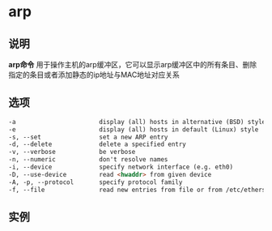 # **arp**

## 说明

**arp命令** 用于操作主机的arp缓冲区，它可以显示arp缓冲区中的所有条目、删除指定的条目或者添加静态的ip地址与MAC地址对应关系

## 选项

```markdown
-a                       display (all) hosts in alternative (BSD) style
-e                       display (all) hosts in default (Linux) style
-s, --set                set a new ARP entry
-d, --delete             delete a specified entry
-v, --verbose            be verbose
-n, --numeric            don't resolve names
-i, --device             specify network interface (e.g. eth0)
-D, --use-device         read <hwaddr> from given device
-A, -p, --protocol       specify protocol family
-f, --file               read new entries from file or from /etc/ethers

```

## 实例

```bash

```
